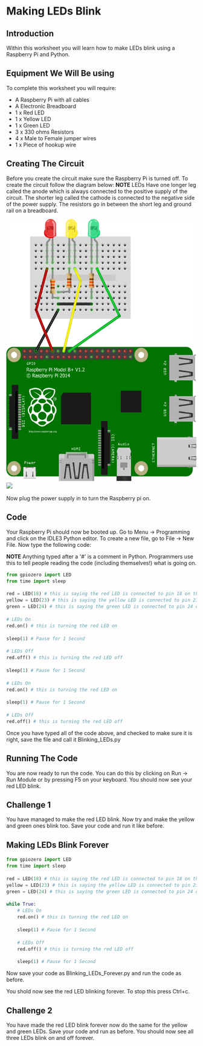 <link rel="stylesheet" type="text/css" href="C:/Users/kez/Documents/GitHub/DundeeRJam/Resources/mystyle.css">

# Making LEDs Blink

## Introduction
Within this worksheet you will learn how to make LEDs blink using a Raspberry Pi and Python.

## Equipment We Will Be using
To complete this worksheet you will require:
* A Raspberry Pi with all cables
* A Electronic Breadboard
* 1 x Red LED
* 1 x Yellow LED
* 1 x Green LED
* 3 x 330 ohms Resistors
* 4 x Male to Female jumper wires
* 1 x Piece of hookup wire

## Creating The Circuit
Before you create the circuit make sure the Raspberry Pi is turned off.
To create the circuit follow the diagram below:
**NOTE** LEDs Have one longer leg called the anode which is always connected to the positive supply of the circuit. The shorter leg called the cathode is connected to the negative side of the power supply. The resistors go in between the short leg and ground rail on a breadboard.

![](https://github.com/DundeeRJam/Resources/blob/master/Images/LEDs.png)
![](C:/Users/kez/Documents/GitHub/DundeeRJam/Resources/Images/LEDs.png)

Now plug the power supply in to turn the Raspberry pi on.

## Code
Your Raspberry Pi should now be booted up. Go to Menu -> Programming and click on the IDLE3 Python editor. To create a new file, go to File -> New File. Now type the following code:

**NOTE** Anything typed after a '#' is a comment in Python. Programmers use this to tell people reading the code (including themselves!) what is going on.

```python
from gpiozero import LED
from time import sleep

red = LED(18) # this is saying the red LED is connected to pin 18 on the raspberry pi
yellow = LED(23) # this is saying the yellow LED is connected to pin 23 on the raspberry pi
green = LED(24) # this is saying the green LED is connected to pin 24 on the raspberry pi

# LEDs On 
red.on() # this is turning the red LED on

sleep(1) # Pause for 1 Second

# LEDs Off
red.off() # this is turning the red LED off

sleep(1) # Pause for 1 Second

# LEDs On
red.on() # this is turning the red LED on

sleep(1) # Pause for 1 Second

# LEDs Off
red.off() # this is turning the red LED off
```

Once you have typed all of the code above, and checked to make sure it is right, save the file and call it Blinking_LEDs.py

## Running The Code
You are now ready to run the code. You can do this by clicking on Run -> Run Module or by pressing F5 on your keyboard. You should now see your red LED blink.

## Challenge 1
You have managed to make the red LED blink. Now try and make the yellow and green ones blink too. Save your code and run it like before.

## Making LEDs Blink Forever
```python
from gpiozero import LED
from time import sleep

red = LED(18) # this is saying the red LED is connected to pin 18 on the raspberry pi
yellow = LED(23) # this is saying the yellow LED is connected to pin 23 on the raspberry pi
green = LED(24) # this is saying the green LED is connected to pin 24 on the raspberry pi

while True:
    # LEDs On 
    red.on() # this is turning the red LED on

    sleep(1) # Pause for 1 Second

    # LEDs Off
    red.off() # this is turning the red LED off

    sleep(1) # Pause for 1 Second
```

Now save your code as Blinking_LEDs_Forever.py and run the code as before.

You shold now see the red LED blinking forever. To stop this press Ctrl+c.

## Challenge 2
You have made the red LED blink forever now do the same for the yellow and green LEDs. Save your code and run as before. You should now see all three LEDs blink on and off forever.
